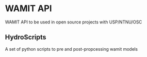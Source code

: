 # WAMIT API

WAMIT API to be used in open source projects with USP/NTNU/OSC

## HydroScripts

A set of python scripts to pre and post-propcessing wamit models